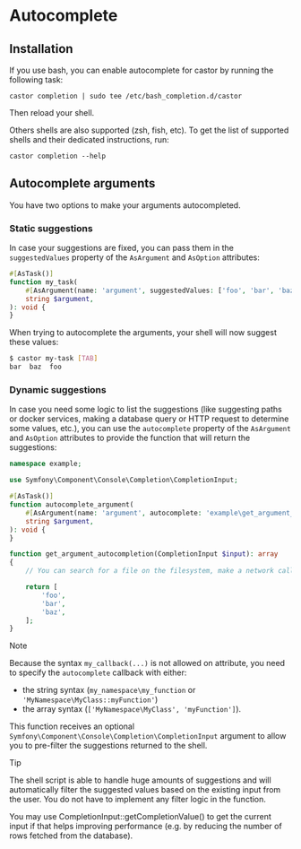 # Autocomplete

## Installation

If you use bash, you can enable autocomplete for castor by running the
following task:

```
castor completion | sudo tee /etc/bash_completion.d/castor
```

Then reload your shell.

Others shells are also supported (zsh, fish, etc). To get the list of supported
shells and their dedicated instructions, run:

```
castor completion --help
```

## Autocomplete arguments

You have two options to make your arguments autocompleted.

### Static suggestions

In case your suggestions are fixed, you can pass them in the `suggestedValues`
property of the `AsArgument` and `AsOption` attributes:

```php
#[AsTask()]
function my_task(
    #[AsArgument(name: 'argument', suggestedValues: ['foo', 'bar', 'baz'])]
    string $argument,
): void {
}
```

When trying to autocomplete the arguments, your shell will now suggest these
values:

```bash
$ castor my-task [TAB]
bar  baz  foo
```

### Dynamic suggestions

In case you need some logic to list the suggestions (like suggesting paths or
docker services, making a database query or HTTP request to determine some
values, etc.), you can use the `autocomplete` property of the `AsArgument` and
`AsOption` attributes to provide the function that will return the suggestions:

```php
namespace example;

use Symfony\Component\Console\Completion\CompletionInput;

#[AsTask()]
function autocomplete_argument(
    #[AsArgument(name: 'argument', autocomplete: 'example\get_argument_autocompletion')]
    string $argument,
): void {
}

function get_argument_autocompletion(CompletionInput $input): array
{
    // You can search for a file on the filesystem, make a network call, etc.

    return [
        'foo',
        'bar',
        'baz',
    ];
}
```

>[!NOTE]
> Because the syntax `my_callback(...)` is not allowed on attribute, you need to
> specify the `autocomplete` callback with either:
>
> - the string syntax (`my_namespace\my_function` or `'MyNamespace\MyClass::myFunction'`)
> - the array syntax (`['MyNamespace\MyClass', 'myFunction']`).

This function receives an optional `Symfony\Component\Console\Completion\CompletionInput`
argument to allow you to pre-filter the suggestions returned to the shell.

>[!TIP]
> The shell script is able to handle huge amounts of suggestions and will
> automatically filter the suggested values based on the existing input from the
> user. You do not have to implement any filter logic in the function.
> 
> You may use CompletionInput::getCompletionValue() to get the current input if
> that helps improving performance (e.g. by reducing the number of rows fetched
> from the database).
